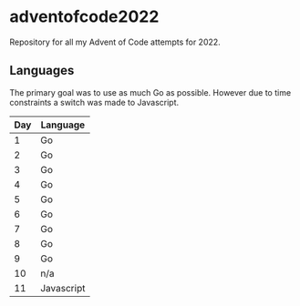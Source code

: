 # adventofcode2022
Repository for all my Advent of Code attempts for 2022.

## Languages
The primary goal was to use as much Go as possible. However due to time constraints a switch was made to Javascript.

| **Day** | **Language** |
|---------|--------------|
| 1       | Go           |
| 2       | Go           |
| 3       | Go           |
| 4       | Go           |
| 5       | Go           |
| 6       | Go           |
| 7       | Go           |
| 8       | Go           |
| 9       | Go           |
| 10      | n/a          |
| 11      | Javascript   |